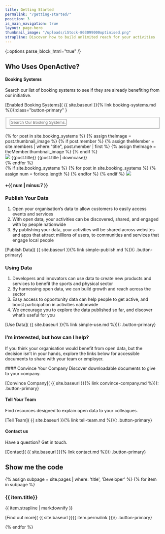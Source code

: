 ```yaml
---
title: Getting Started
permalink: "/getting-started/"
position: 3
is_main_navigation: true
layout: page-hero
thumbnail_image: "/uploads/iStock-803099000optimised.png"
strapline: Discover how to build unlimited reach for your activities
---
```


{::options parse_block_html="true" /}




<!--  ---------------->
<!-- BOOKING SYSTEMS-->
<!--  ---------------->
<article class="invert booking-engines-section title-row">
<h2 class="sub-heading-two">Who Uses OpenActive?</h2>
<div class="two">


#### Booking Systems
Search our list of booking systems to see if they are already benefiting from our initiative.

[Enabled Booking Systems]( {{ site.baseurl }}{% link booking-systems.md %}){:class="button-primary" }


</div>
<div class="two">
<form id="live-search" action="" class="styled" method="post">
<fieldset>
<label for="booking-filter"></label>
<input type="text" class="text-input noEnterSubmit" id="booking-filter" value="" placeholder="Search Our Booking Systems..." />
<span id="filter-count"></span>
</fieldset>
</form>
<nav class="freegrid-four">
{% for post in site.booking_systems %}
{% assign theImage = post.thumbnail_image %}
{% if post.member %}
{% assign theMember = site.members | where:"title", post.member  | first %}
{% assign theImage = theMember.thumbnail_image %} 
{% endif %}
<div class="booking-tab" markdown="0" >
<a href="{{ post.url | relative_url }}"><img role="logo" src="{{ theImage  | relative_url}}"/></a>
<span class="hidden">{{post.title}}</span>
<span class="hidden">{{post.title | downcase}}</span>
</div>
{% endfor %}
<div class="booking-tab marker" markdown="0">
{% if site.booking_systems %}
{% for post in site.booking_systems %}
{% assign num = forloop.length %}
{% endfor %}
{% endif %}

<img class="logo" src="{{ site.baseurl }}/assets/images/blank.svg"/>
<a href="{{ site.baseurl }}{% link booking-systems.md %}"></a>
<h4>+{{ num | minus:7 }}</h4>
</div>
</nav>
</div>
</article>

<!--  ---------------->
<!-- CALL TO ACTION -->
<!--  ---------------->
<article class="call_to_action ">
<div class="subgrid">
<div class="two list">

### Publish Your Data

1. Open your organisation’s data to allow customers to easily access events and services
2. With open data, your activities can be discovered, shared, and engaged with by people nationwide
3. By publishing your data, your activities will be shared across websites and apps that attract millions of users, to communities and services that engage local people

[Publish Data]( {{ site.baseurl }}{% link simple-publish.md %}){: .button-primary}


</div>
<div class="two  list">

### Using Data

1. Developers and innovators can use data to create new products and services to benefit the sports and physical sector
2. By harnessing open data, we can build growth and reach across the sector
3. Easy access to opportunity data can help people to get active, and boost participation in activities nationwide
4. We encourage you to explore the data published so far, and discover what’s useful for you

[Use Data]( {{ site.baseurl }}{% link simple-use.md %}){: .button-primary}

</div>
</div>
</article>



<!--  ---------------->
<!-- CALL TO ACTION -->
<!--  ---------------->
<article>
<div class="one">

### I’m interested, but how can I help?

If you think your organisation would benefit from open data, but the decision isn’t in your hands, explore the links below for accessible documents to share with your team or employer.
</div>
</article>


<!--  ---------------->
<!-- CALL TO ACTION -->
<!--  ---------------->
<article class="call_to_action">
<div class="subgrid">
<div class="three">
#### Convince Your Company
Discover downloadable documents to give to your company.

[Convince Company]( {{ site.baseurl }}{% link convince-company.md %}){: .button-primary}

</div>
<div class="three">

#### Tell Your Team
Find resources designed to explain open data to your colleagues.

[Tell Team]( {{ site.baseurl }}{% link tell-team.md %}){: .button-primary}

</div>
<div class="three">

#### Contact us
Have a question? Get in touch.

[Contact]( {{ site.baseurl }}{% link contact.md %}){: .button-primary}

</div>
</div>
</article>

<!--  ---------------->
<!-- DEVELOPER CALL TO ACTION -->
<!--  ---------------->
<article class="call_to_action--full-width">
<h2 class="sub-heading-two">Show me the code</h2>
<div class="one">

{% assign subpage = site.pages | where: 'title', 'Developer' %}
{% for item in subpage %}
### {{ item.title}}
{{ item.strapline | markdownify }}

[Find out more]( {{ site.baseurl }}{{ item.permalink }}){: .button-primary}

</div>
<figure>
<div class="mask"></div>
<div class="image" style="background: url({{ site.baseurl }}{{ item.thumbnail_image }})center center / cover no-repeat;"></div>
</figure>
{% endfor %}
</article>